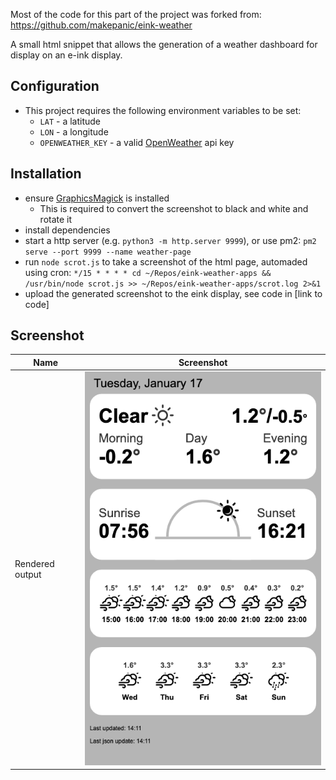 Most of the code for this part of the project was forked from:
https://github.com/makepanic/eink-weather

A small html snippet that allows the generation of a weather dashboard for display on an e-ink display.

## Configuration

* This project requires the following environment variables to be set:
    * `LAT` - a latitude
    * `LON` - a longitude
    * `OPENWEATHER_KEY` - a valid [OpenWeather](https://openweathermap.org/api) api key

## Installation

* ensure [GraphicsMagick](http://www.graphicsmagick.org/) is installed 
    * This is required to convert the screenshot to black and white and rotate it
* install dependencies
* start a http server (e.g. `python3 -m http.server 9999`), or use pm2: `pm2 serve --port 9999 --name weather-page`
* run `node scrot.js` to take a screenshot of the html page, automaded using cron: `*/15 * * * * cd ~/Repos/eink-weather-apps && /usr/bin/node scrot.js >> ~/Repos/eink-weather-apps/scrot.log 2>&1`
* upload the generated screenshot to the eink display, see code in [link to code]

## Screenshot

| Name  | Screenshot |
| ------------- | ------------- |
| Rendered output  | ![Rendered output (not rotated)](./dash_example.png)  |

